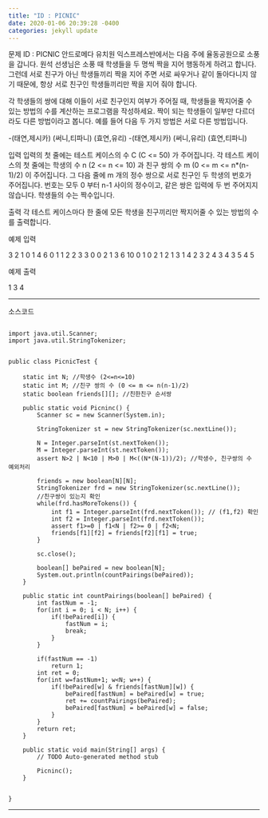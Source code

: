 ```yaml
---
title: "ID : PICNIC"
date: 2020-01-06 20:39:28 -0400
categories: jekyll update
---
```


문제 ID : PICNIC
안드로메다 유치원 익스프레스반에서는 다음 주에 율동공원으로 소풍을 갑니다. 원석 선생님은 소풍 때 학생들을 두 명씩 짝을 지어 행동하게 하려고 합니다. 그런데 서로 친구가 아닌 학생들끼리 짝을 지어 주면 서로 싸우거나 같이 돌아다니지 않기 때문에, 항상 서로 친구인 학생들끼리만 짝을 지어 줘야 합니다.

각 학생들의 쌍에 대해 이들이 서로 친구인지 여부가 주어질 때, 학생들을 짝지어줄 수 있는 방법의 수를 계산하는 프로그램을 작성하세요. 짝이 되는 학생들이 일부만 다르더라도 다른 방법이라고 봅니다. 예를 들어 다음 두 가지 방법은 서로 다른 방법입니다.

-(태연,제시카) (써니,티파니) (효연,유리)
-(태연,제시카) (써니,유리) (효연,티파니)

입력
입력의 첫 줄에는 테스트 케이스의 수 C (C <= 50) 가 주어집니다. 각 테스트 케이스의 첫 줄에는 학생의 수 n (2 <= n <= 10) 과 친구 쌍의 수 m (0 <= m <= n*(n-1)/2) 이 주어집니다. 그 다음 줄에 m 개의 정수 쌍으로 서로 친구인 두 학생의 번호가 주어집니다. 번호는 모두 0 부터 n-1 사이의 정수이고, 같은 쌍은 입력에 두 번 주어지지 않습니다. 학생들의 수는 짝수입니다.

출력
각 테스트 케이스마다 한 줄에 모든 학생을 친구끼리만 짝지어줄 수 있는 방법의 수를 출력합니다.

예제 입력

3 
2 1 
0 1 
4 6 
0 1 1 2 2 3 3 0 0 2 1 3 
6 10 
0 1 0 2 1 2 1 3 1 4 2 3 2 4 3 4 3 5 4 5

예제 출력

1
3
4


---------------------------------------------------------------------------------------------------------------------------------

소스코드

```package picnic;

import java.util.Scanner;
import java.util.StringTokenizer;


public class PicnicTest {

	static int N; //학생수 (2<=n<=10)
	static int M; //친구 쌍의 수 (0 <= m <= n(n-1)/2)
	static boolean friends[][]; //친한친구 순서쌍
	
	public static void Picninc() {
		Scanner sc = new Scanner(System.in);
		
		StringTokenizer st = new StringTokenizer(sc.nextLine());
		
		N = Integer.parseInt(st.nextToken());
		M = Integer.parseInt(st.nextToken());
		assert N>2 | N<10 | M>0 | M<((N*(N-1))/2); //학생수, 친구쌍의 수 예외처리
		
		friends = new boolean[N][N];
		StringTokenizer frd = new StringTokenizer(sc.nextLine());
		//친구쌍이 있는지 확인
		while(frd.hasMoreTokens()) {
			int f1 = Integer.parseInt(frd.nextToken()); // (f1,f2) 확인
			int f2 = Integer.parseInt(frd.nextToken());
			assert f1>=0 | f1<N | f2>= 0 | f2<N;
			friends[f1][f2] = friends[f2][f1] = true;
		}
		
		sc.close();
		
		boolean[] bePaired = new boolean[N];
		System.out.println(countPairings(bePaired));
	}
	
	public static int countPairings(boolean[] bePaired) {
		int fastNum = -1;
		for(int i = 0; i < N; i++) {
			if(!bePaired[i]) {
				fastNum = i;
				break;
			}
		}
		
		if(fastNum == -1)
			return 1;
		int ret = 0;
		for(int w=fastNum+1; w<N; w++) {
			if(!bePaired[w] & friends[fastNum][w]) {
				bePaired[fastNum] = bePaired[w] = true;
				ret += countPairings(bePaired);
				bePaired[fastNum] = bePaired[w] = false;
			}
		}
		return ret;
	}
	
	public static void main(String[] args) {
		// TODO Auto-generated method stub
		
		Picninc();
	}


}
```
---------------------------------------------------------------------------------------------------------------------------------
